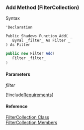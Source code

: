 ﻿### Add Method (FilterCollection)

Syntax

```vbnet
'Declaration

Public Shadows Function Add( _
   ByVal _filter_ As Filter _
) As Filter
```

```csharp
public new Filter Add( 
   Filter _filter_
)
```

#### Parameters

_filter_

[!include[Requirements](../partials/requirements.md)]

#### Reference

[FilterCollection Class](fcSDK~FChoice.Foundation.Filters.FilterCollection.md)  
[FilterCollection Members](fcSDK~FChoice.Foundation.Filters.FilterCollection_members.md)